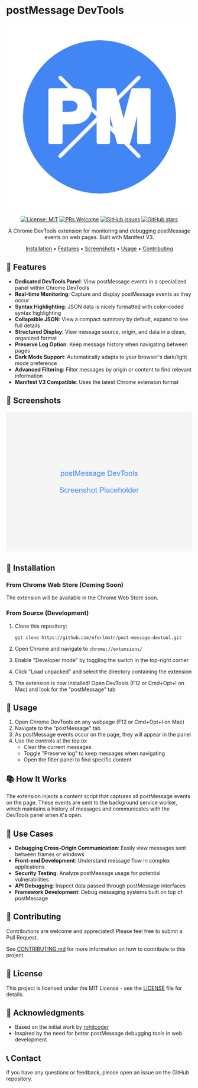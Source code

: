 # postMessage DevTools

<div align="center">

![postMessage DevTools Logo](docs/logo.png)

[![License: MIT](https://img.shields.io/badge/License-MIT-blue.svg)](https://opensource.org/licenses/MIT)
[![PRs Welcome](https://img.shields.io/badge/PRs-welcome-brightgreen.svg)](CONTRIBUTING.md)
[![GitHub issues](https://img.shields.io/github/issues/oferlmntr/post-message-devtool)](https://github.com/oferlmntr/post-message-devtool/issues)
[![GitHub stars](https://img.shields.io/github/stars/oferlmntr/post-message-devtool)](https://github.com/oferlmntr/post-message-devtool/stargazers)

A Chrome DevTools extension for monitoring and debugging postMessage events on web pages. Built with Manifest V3.

[Installation](#installation) • [Features](#features) • [Screenshots](#screenshots) • [Usage](#usage) • [Contributing](#contributing)

</div>

## 🚀 Features

- **Dedicated DevTools Panel**: View postMessage events in a specialized panel within Chrome DevTools
- **Real-time Monitoring**: Capture and display postMessage events as they occur
- **Syntax Highlighting**: JSON data is nicely formatted with color-coded syntax highlighting
- **Collapsible JSON**: View a compact summary by default, expand to see full details
- **Structured Display**: View message source, origin, and data in a clean, organized format
- **Preserve Log Option**: Keep message history when navigating between pages
- **Dark Mode Support**: Automatically adapts to your browser's dark/light mode preference
- **Advanced Filtering**: Filter messages by origin or content to find relevant information
- **Manifest V3 Compatible**: Uses the latest Chrome extension format

## 📸 Screenshots

![postMessage DevTools Screenshot](docs/screenshot.png)

## 🔧 Installation

### From Chrome Web Store (Coming Soon)

The extension will be available in the Chrome Web Store soon.

### From Source (Development)

1. Clone this repository:
   ```
   git clone https://github.com/oferlmntr/post-message-devtool.git
   ```

2. Open Chrome and navigate to `chrome://extensions/`

3. Enable "Developer mode" by toggling the switch in the top-right corner

4. Click "Load unpacked" and select the directory containing the extension

5. The extension is now installed! Open DevTools (F12 or Cmd+Opt+I on Mac) and look for the "postMessage" tab

## 📖 Usage

1. Open Chrome DevTools on any webpage (F12 or Cmd+Opt+I on Mac)
2. Navigate to the "postMessage" tab
3. As postMessage events occur on the page, they will appear in the panel
4. Use the controls at the top to:
   - Clear the current messages
   - Toggle "Preserve log" to keep messages when navigating
   - Open the filter panel to find specific content

## 📚 How It Works

The extension injects a content script that captures all postMessage events on the page. These events are sent to the background service worker, which maintains a history of messages and communicates with the DevTools panel when it's open.

## 🧩 Use Cases

- **Debugging Cross-Origin Communication**: Easily view messages sent between frames or windows
- **Front-end Development**: Understand message flow in complex applications
- **Security Testing**: Analyze postMessage usage for potential vulnerabilities
- **API Debugging**: Inspect data passed through postMessage interfaces
- **Framework Development**: Debug messaging systems built on top of postMessage

## 🤝 Contributing

Contributions are welcome and appreciated! Please feel free to submit a Pull Request.

See [CONTRIBUTING.md](CONTRIBUTING.md) for more information on how to contribute to this project.

## 📃 License

This project is licensed under the MIT License - see the [LICENSE](LICENSE) file for details.

## 🙏 Acknowledgments

- Based on the initial work by [rohitcoder](https://github.com/rohitcoder)
- Inspired by the need for better postMessage debugging tools in web development

## 📞 Contact

If you have any questions or feedback, please open an issue on the GitHub repository. 